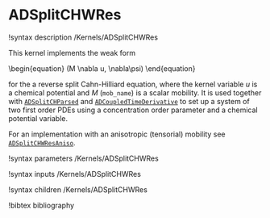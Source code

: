 # ADSplitCHWRes

!syntax description /Kernels/ADSplitCHWRes

This kernel implements the weak form

\begin{equation}
(M \nabla u, \nabla\psi)
\end{equation}

for the a reverse split Cahn-Hilliard equation, where the kernel variable $u$ is
a chemical potential and $M$ (`mob_name`) is a scalar mobility. It is used
together with [`ADSplitCHParsed`](/ADSplitCHParsed.md) and
[`ADCoupledTimeDerivative`](framework:/ADCoupledTimeDerivative.md) to set up a system of
two first order PDEs using a concentration order parameter and a chemical
potential variable.

For an implementation with an anisotropic (tensorial) mobility see
[`ADSplitCHWResAniso`](/ADSplitCHWResAniso.md).

!syntax parameters /Kernels/ADSplitCHWRes

!syntax inputs /Kernels/ADSplitCHWRes

!syntax children /Kernels/ADSplitCHWRes

!bibtex bibliography
